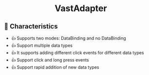 <h1 align="center">VastAdapter</h1>

## 💫 Characteristics

- 👍 Supports two modes: DataBinding and no DataBinding
- 👍 Support multiple data types
- 👍 It supports adding different click events for different data types
- 👍 Support click and long press events
- 👍 Support rapid addition of new data types